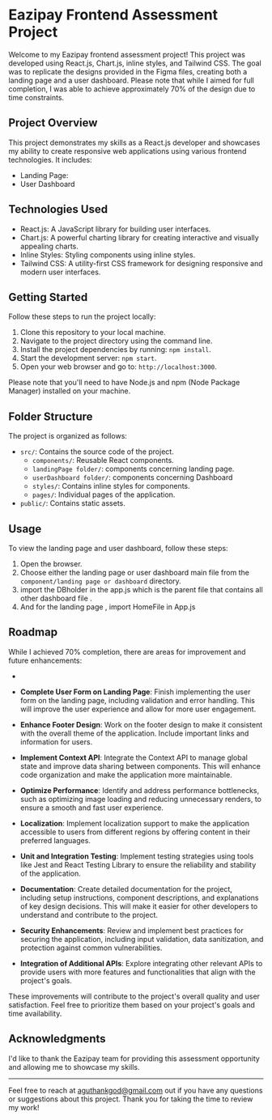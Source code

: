 # Eazipay Frontend Assessment Project

Welcome to my Eazipay frontend assessment project! This project was developed using React.js, Chart.js, inline styles, and Tailwind CSS. The goal was to replicate the designs provided in the Figma files, creating both a landing page and a user dashboard. Please note that while I aimed for full completion, I was able to achieve approximately 70% of the design due to time constraints.

## Project Overview

This project demonstrates my skills as a React.js developer and showcases my ability to create responsive web applications using various frontend technologies. It includes:

- Landing Page: 
- User Dashboard

## Technologies Used

- React.js: A JavaScript library for building user interfaces.
- Chart.js: A powerful charting library for creating interactive and visually appealing charts.
- Inline Styles: Styling components using inline styles.
- Tailwind CSS: A utility-first CSS framework for designing responsive and modern user interfaces.

## Getting Started

Follow these steps to run the project locally:

1. Clone this repository to your local machine.
2. Navigate to the project directory using the command line.
3. Install the project dependencies by running: `npm install`.
4. Start the development server: `npm start`.
5. Open your web browser and go to: `http://localhost:3000`.

Please note that you'll need to have Node.js and npm (Node Package Manager) installed on your machine.

## Folder Structure

The project is organized as follows:

- `src/`: Contains the source code of the project.
  - `components/`: Reusable React components.
  - `landingPage folder/`: components concerning landing page.
  - `userDashboard folder/`: components concerning Dashboard
  - `styles/`: Contains inline styles for components.
  - `pages/`: Individual pages of the application.
- `public/`: Contains static assets.

## Usage

To view the landing page and user dashboard, follow these steps:

1. Open the browser.
2. Choose either the landing page or user dashboard main file from the `component/landing page or dashboard` directory.
3. import the DBholder in the app.js which is the parent file that contains all other dashboard file .
4. And for the landing page , import HomeFile in App.js

## Roadmap

While I achieved 70% completion, there are areas for improvement and future enhancements:

-

- **Complete User Form on Landing Page**: Finish implementing the user form on the landing page, including validation and error handling. This will improve the user experience and allow for more user engagement.

- **Enhance Footer Design**: Work on the footer design to make it consistent with the overall theme of the application. Include important links and information for users.

- **Implement Context API**: Integrate the Context API to manage global state and improve data sharing between components. This will enhance code organization and make the application more maintainable.



- **Optimize Performance**: Identify and address performance bottlenecks, such as optimizing image loading and reducing unnecessary renders, to ensure a smooth and fast user experience.

- **Localization**: Implement localization support to make the application accessible to users from different regions by offering content in their preferred languages.

- **Unit and Integration Testing**: Implement testing strategies using tools like Jest and React Testing Library to ensure the reliability and stability of the application.

- **Documentation**: Create detailed documentation for the project, including setup instructions, component descriptions, and explanations of key design decisions. This will make it easier for other developers to understand and contribute to the project.

- **Security Enhancements**: Review and implement best practices for securing the application, including input validation, data sanitization, and protection against common vulnerabilities.

- **Integration of Additional APIs**: Explore integrating other relevant APIs to provide users with more features and functionalities that align with the project's goals.

These improvements will contribute to the project's overall quality and user satisfaction. Feel free to prioritize them based on your project's goals and time availability.


## Acknowledgments

I'd like to thank the Eazipay team for providing this assessment opportunity and allowing me to showcase my skills.

---

Feel free to reach at aguthankgod@gmail.com out if you have any questions or suggestions about this project. Thank you for taking the time to review my work!
